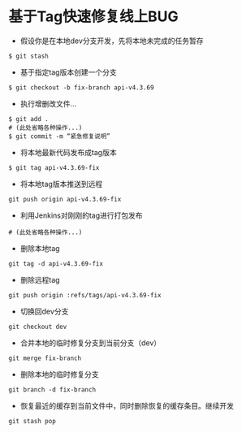 # 基于Tag快速修复线上BUG

- 假设你是在本地dev分支开发，先将本地未完成的任务暂存

```shell
$ git stash
```

- 基于指定tag版本创建一个分支

```shell
$ git checkout -b fix-branch api-v4.3.69
```

- 执行增删改文件...

```shell
$ git add .
# (此处省略各种操作...)
$ git commit -m “紧急修复说明”
```

- 将本地最新代码发布成tag版本

```shell
$ git tag api-v4.3.69-fix
```

- 将本地tag版本推送到远程

```shell
git push origin api-v4.3.69-fix
```

- 利用Jenkins对刚刚的tag进行打包发布

```shell
# (此处省略各种操作...)
```

- 删除本地tag

```shell
git tag -d api-v4.3.69-fix
```

- 删除远程tag

```shell
git push origin :refs/tags/api-v4.3.69-fix
```

- 切换回dev分支

```shell
git checkout dev
```

- 合并本地的临时修复分支到当前分支（dev）

```shell
git merge fix-branch
```

- 删除本地的临时修复分支

```shell
git branch -d fix-branch
```

- 恢复最近的缓存到当前文件中，同时删除恢复的缓存条目。继续开发

```shell
git stash pop
```
